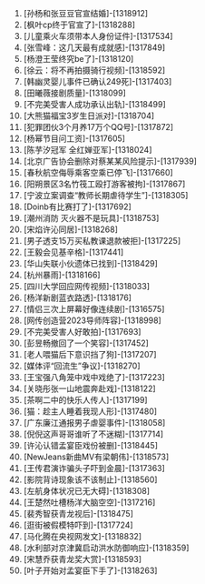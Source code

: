 
1. [孙杨和张豆豆官宣结婚]-[1318912]
1. [枫叶cp终于官宣了]-[1318288]
1. [儿童乘火车须带本人身份证件]-[1317534]
1. [张雪峰：这几天最有成就感]-[1317849]
1. [杨澄王莹终究be了]-[1318120]
1. [徐云：将不再拍摄骑行视频]-[1318592]
1. [韩幽灵婴儿事件已确认249死]-[1317403]
1. [田曦薇接剧质量]-[1318099]
1. [不完美受害人成功承认出轨]-[1318499]
1. [大熊猫福宝3岁生日派对]-[1318704]
1. [犯罪团伙3个月养17万个QQ号]-[1317872]
1. [杨幂节目问工资]-[1317605]
1. [陈芋汐冠军 全红婵亚军]-[1318024]
1. [北京广告协会删除对蔡某某风险提示]-[1317939]
1. [春秋航空侮辱乘客空乘已停飞]-[1317660]
1. [阳朔景区3名竹筏工殴打游客被拘]-[1317867]
1. [宁波立案调查“教师长期虐待学生”]-[1318305]
1. [Doinb有比赛打了]-[1317692]
1. [潮州消防 灭火器不是玩具]-[1318753]
1. [宋焰许沁同居]-[1318268]
1. [男子透支15万买私教课退款被拒]-[1317225]
1. [王毅会见基辛格]-[1317441]
1. [华山失联小伙遗体已找到]-[1318429]
1. [杭州暴雨]-[1318166]
1. [四川大学回应网传视频]-[1318033]
1. [杨洋新剧蓝衣路透]-[1318176]
1. [情侣三次上屏幕好像连续剧]-[1316575]
1. [网传创造营2023导师阵容]-[1318998]
1. [不完美受害人好敢拍]-[1317693]
1. [彭昱畅撤回了一个笑容]-[1317452]
1. [老人喂猫后下意识挡了狗]-[1317207]
1. [媒体评“回流生”争议]-[1318270]
1. [王宝强八角笼中戏中戏绝了]-[1317223]
1. [关晓彤张一山地震奔赴戏]-[1318122]
1. [茶啊二中的快乐人传人]-[1317199]
1. [猫：趁主人睡着我现人形]-[1317480]
1. [广东廉江通报男子虐婴事件]-[1318058]
1. [倪倪这声哥哥谁听了不迷糊]-[1317714]
1. [许沁认错孟宴臣戏份被删]-[1318445]
1. [NewJeans新曲MV有梁朝伟]-[1318573]
1. [王传君演诈骗头子吓到金晨]-[1317363]
1. [影院背诗现象该不该制止]-[1318560]
1. [左航身体状况已无大碍]-[1318308]
1. [王楚然吐槽杨洋大脑空空]-[1317216]
1. [裴秀智获青龙视后]-[1318475]
1. [逛街被假模特吓到]-[1317724]
1. [马化腾在央视网发文]-[1318832]
1. [水利部对京津冀启动洪水防御响应]-[1318359]
1. [宋慧乔获青龙奖大赏]-[1318593]
1. [叶子开始对孟宴臣下手了]-[1318263]
